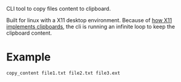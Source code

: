 CLI tool to copy files content to clipboard.

Built for linux with a X11 desktop environment. Because of [how X11 implements clipboards](https://jameshunt.us/writings/x11-clipboard-management-foibles/), the cli is running an infinite loop to keep the clipboard content.

# Example
```bash
copy_content file1.txt file2.txt file3.ext
```
